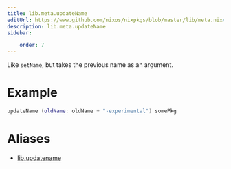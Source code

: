```yaml
---
title: lib.meta.updateName
editUrl: https://www.github.com/nixos/nixpkgs/blob/master/lib/meta.nix#L47C16
description: lib.meta.updateName
sidebar:

    order: 7
---
```


Like `setName`, but takes the previous name as an argument.

# Example

```nix
updateName (oldName: oldName + "-experimental") somePkg
```


# Aliases

- [lib.updatename](/nix-doc-comments/reference/lib/lib-updatename)


